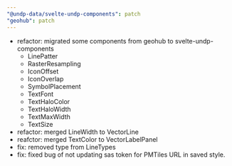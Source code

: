 ```yaml
---
"@undp-data/svelte-undp-components": patch
"geohub": patch
---
```


- refactor: migrated some components from geohub to svelte-undp-components
  - LinePatter
  - RasterResampling
  - IconOffset
  - IconOverlap
  - SymbolPlacement
  - TextFont
  - TextHaloColor
  - TextHaloWidth
  - TextMaxWidth
  - TextSize
- refactor: merged LineWidth to VectorLine
- reafctor: merged TextColor to VectorLabelPanel
- fix: removed type from LineTypes
- fix: fixed bug of not updating sas token for PMTiles URL in saved style.
